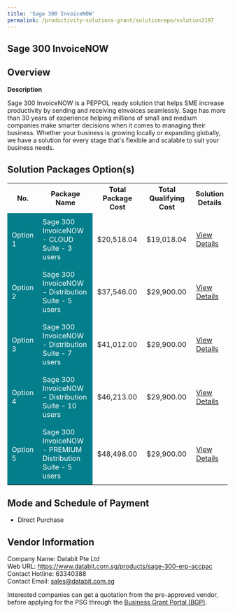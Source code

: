 ```yaml
---
title: 'Sage 300 InvoiceNOW'
permalink: /productivity-solutions-grant/solutionrepo/solution3197
---
```


## Sage 300 InvoiceNOW

## Overview

**Description**

Sage 300 InvoiceNOW is a PEPPOL ready solution that helps SME increase productivity by sending and receiving eInvoices seamlessly.  Sage has more than 30 years of experience helping millions of small and medium companies make smarter decisions when it comes to managing their business. Whether your business is growing locally or expanding globally, we have a solution for every stage that's flexible and scalable to suit your business needs.

## Solution Packages Option(s)

<table>
<tr>
<th><b>No.</b></th>
<th><b>Package Name</b></th>
<th><b>Total Package Cost</b></th>
<th><b>Total Qualifying Cost</b></th>
<th><b>Solution Details</b></th>
</tr>
<tr>
<td style='padding: 10px; background-color: #037E8A; color: #FFFFFF;'>Option 1</td>
<td style='padding: 10px; background-color: #037E8A; color: #FFFFFF;'>Sage 300 InvoiceNOW - CLOUD Suite - 3 users</td>
<td style='padding: 10px;'>$20,518.04</td>
<td style='padding: 10px;'>$19,018.04</td>
<td style='padding: 10px;'><a href='https://www.gobusiness.gov.sg/images/psg/Databit_2022_0728_Desensitised_Annex_3_Part_1.pdf' target='_blank'>View Details</a></td>
</tr>
<tr>
<td style='padding: 10px; background-color: #037E8A; color: #FFFFFF;'>Option 2</td>
<td style='padding: 10px; background-color: #037E8A; color: #FFFFFF;'>Sage 300 InvoiceNOW - Distribution Suite - 5 users</td>
<td style='padding: 10px;'>$37,546.00</td>
<td style='padding: 10px;'>$29,900.00</td>
<td style='padding: 10px;'><a href='https://www.gobusiness.gov.sg/images/psg/Databit_2022_0728_Desensitised_Annex_3_Part_2.pdf' target='_blank'>View Details</a></td>
</tr>
<tr>
<td style='padding: 10px; background-color: #037E8A; color: #FFFFFF;'>Option 3</td>
<td style='padding: 10px; background-color: #037E8A; color: #FFFFFF;'>Sage 300 InvoiceNOW - Distribution Suite - 7 users</td>
<td style='padding: 10px;'>$41,012.00</td>
<td style='padding: 10px;'>$29,900.00</td>
<td style='padding: 10px;'><a href='https://www.gobusiness.gov.sg/images/psg/Databit_2022_0728_Desensitised_Annex_3_Part_3.pdf' target='_blank'>View Details</a></td>
</tr>
<tr>
<td style='padding: 10px; background-color: #037E8A; color: #FFFFFF;'>Option 4</td>
<td style='padding: 10px; background-color: #037E8A; color: #FFFFFF;'>Sage 300 InvoiceNOW - Distribution Suite - 10 users</td>
<td style='padding: 10px;'>$46,213.00</td>
<td style='padding: 10px;'>$29,900.00</td>
<td style='padding: 10px;'><a href='https://www.gobusiness.gov.sg/images/psg/Databit_2022_0728_Desensitised_Annex_3_Part_4.pdf' target='_blank'>View Details</a></td>
</tr>
<tr>
<td style='padding: 10px; background-color: #037E8A; color: #FFFFFF;'>Option 5</td>
<td style='padding: 10px; background-color: #037E8A; color: #FFFFFF;'>Sage 300 InvoiceNOW - PREMIUM Distribution Suite - 5 users</td>
<td style='padding: 10px;'>$48,498.00</td>
<td style='padding: 10px;'>$29,900.00</td>
<td style='padding: 10px;'><a href='https://www.gobusiness.gov.sg/images/psg/Databit_2022_0728_Desensitised_Annex_3_Part_5.pdf' target='_blank'>View Details</a></td>
</tr>
</table>

## Mode and Schedule of Payment

 - Direct Purchase

## Vendor Information

 Company Name: Databit Pte Ltd<br>Web URL: https://www.databit.com.sg/products/sage-300-erp-accpac <br>Contact Hotline: 63340388 <br>Contact Email: sales@databit.com.sg <br>

Interested companies can get a quotation from the pre-approved vendor, before applying for the PSG through the <a href='https://www.businessgrants.gov.sg/' target='_blank' rel='noopener'>Business Grant Portal (BGP)</a>.

<script src="/jquery/resize-tables.js"></script>
